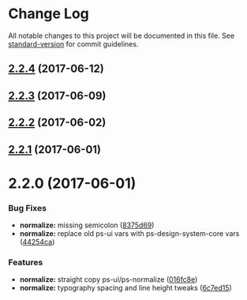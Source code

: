 # Change Log

All notable changes to this project will be documented in this file.
See [standard-version](https://github.com/conventional-changelog/standard-version) for commit guidelines.

<a name="2.2.4"></a>
## [2.2.4](https://github.com/pluralsight/design-system/compare/@pluralsight/ps-design-system-normalize@2.2.3...@pluralsight/ps-design-system-normalize@2.2.4) (2017-06-12)




<a name="2.2.3"></a>
## [2.2.3](https://github.com/pluralsight/design-system/compare/@pluralsight/ps-design-system-normalize@2.2.2...@pluralsight/ps-design-system-normalize@2.2.3) (2017-06-09)




<a name="2.2.2"></a>
## [2.2.2](https://github.com/pluralsight/design-system/compare/@pluralsight/ps-design-system-normalize@2.2.1...@pluralsight/ps-design-system-normalize@2.2.2) (2017-06-02)




<a name="2.2.1"></a>
## [2.2.1](https://github.com/pluralsight/design-system/compare/@pluralsight/ps-design-system-normalize@2.2.0...@pluralsight/ps-design-system-normalize@2.2.1) (2017-06-01)




<a name="2.2.0"></a>
# 2.2.0 (2017-06-01)


### Bug Fixes

* **normalize:** missing semicolon ([8375d69](https://github.com/pluralsight/design-system/commit/8375d69))
* **normalize:** replace old ps-ui vars with ps-design-system-core vars ([44254ca](https://github.com/pluralsight/design-system/commit/44254ca))


### Features

* **normalize:** straight copy ps-ui/ps-normalize ([016fc8e](https://github.com/pluralsight/design-system/commit/016fc8e))
* **normalize:** typography spacing and line height tweaks ([6c7ed15](https://github.com/pluralsight/design-system/commit/6c7ed15))
